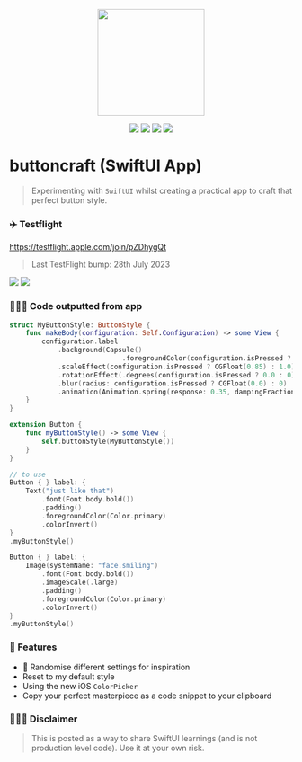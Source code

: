 <p align="center"><img src="images/taphere.gif" width="190"></p>

<p align="center">
    <img src="https://img.shields.io/badge/iOS-14.0+-blue.svg" />
    <img src="https://img.shields.io/badge/Xcode-13.0+-brightgreen.svg" />
    <img src="https://img.shields.io/badge/Swift-5.5-orange.svg" />
    <img src="https://img.shields.io/badge/SwiftUI-3.0-red.svg" />
</p>

# buttoncraft (SwiftUI App)
> Experimenting with `SwiftUI` whilst creating a practical app to craft that perfect button style.

### ✈️ Testflight

https://testflight.apple.com/join/pZDhygQt

> Last TestFlight bump: 28th July 2023

<img src="images/demo.gif"> <img src="images/copycode.gif">

### 👨🏻‍💻 Code outputted from app

```Swift
struct MyButtonStyle: ButtonStyle {
    func makeBody(configuration: Self.Configuration) -> some View {
        configuration.label
            .background(Capsule()
                            .foregroundColor(configuration.isPressed ? Color.primary.opacity(0.75) : Color.primary))
            .scaleEffect(configuration.isPressed ? CGFloat(0.85) : 1.0)
            .rotationEffect(.degrees(configuration.isPressed ? 0.0 : 0))
            .blur(radius: configuration.isPressed ? CGFloat(0.0) : 0)
            .animation(Animation.spring(response: 0.35, dampingFraction: 0.35, blendDuration: 1), value: configuration.isPressed)
    }
}

extension Button {
    func myButtonStyle() -> some View {
        self.buttonStyle(MyButtonStyle())
    }
}

// to use
Button { } label: {
    Text("just like that")
        .font(Font.body.bold())
        .padding()
        .foregroundColor(Color.primary)
        .colorInvert()
}
.myButtonStyle()

Button { } label: {
    Image(systemName: "face.smiling")
        .font(Font.body.bold())
        .imageScale(.large)
        .padding()
        .foregroundColor(Color.primary)
        .colorInvert()
}
.myButtonStyle()

```

### 🧐 Features

- 🔀 Randomise different settings for inspiration
- Reset to my default style
- Using the new iOS `ColorPicker`
- Copy your perfect masterpiece as a code snippet to your clipboard

### 👨🏻‍⚖️ Disclaimer

> This is posted as a way to share SwiftUI learnings (and is not production level code). Use it at your own risk.
